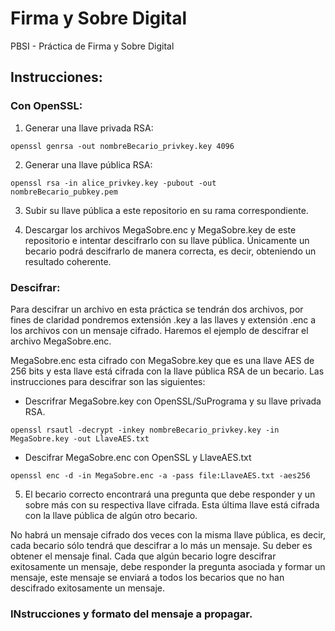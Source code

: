 # Firma y Sobre Digital
PBSI - Práctica de Firma y Sobre Digital

## Instrucciones:
  ### Con OpenSSL:
  1. Generar una llave privada RSA:
  ```console
  openssl genrsa -out nombreBecario_privkey.key 4096
  ```
  2.  Generar una llave pública RSA:
  ```console
  openssl rsa -in alice_privkey.key -pubout -out nombreBecario_pubkey.pem
  ```
  3. Subir su llave pública a este repositorio en su rama correspondiente.

  4. Descargar los archivos MegaSobre.enc y MegaSobre.key de este repositorio e intentar descifrarlo con su llave pública. Únicamente un becario podrá descifrarlo de manera correcta, es decir, obteniendo un resultado coherente.
  
  ### Descifrar:
  Para descifrar un archivo en esta práctica se tendrán dos archivos, por fines de claridad pondremos extensión .key a las llaves y extensión .enc a los archivos con un mensaje cifrado. Haremos el ejemplo de descifrar el archivo MegaSobre.enc. 
  
  MegaSobre.enc esta cifrado con MegaSobre.key que es una llave AES de 256 bits y esta llave está cifrada con la llave pública RSA de un becario. Las instrucciones para descifrar son las siguientes:
  
  + Descrifrar MegaSobre.key con OpenSSL/SuPrograma y su llave privada RSA.
  ```console
  openssl rsautl -decrypt -inkey nombreBecario_privkey.key -in MegaSobre.key -out LlaveAES.txt
  ```
  + Descifrar MegaSobre.enc con  OpenSSL y LlaveAES.txt
  ```console
  openssl enc -d -in MegaSobre.enc -a -pass file:LlaveAES.txt -aes256
  ```
  5. El becario correcto encontrará una pregunta que debe responder y un sobre más con su respectiva llave cifrada. Esta última llave está cifrada con la llave pública de algún otro becario.
  
  No habrá un mensaje cifrado dos veces con la misma llave pública, es decir, cada becario sólo tendrá que descifrar a lo más un mensaje.
  Su deber es obtener el mensaje final. Cada que algún becario logre descifrar exitosamente un mensaje, debe responder la pregunta asociada y formar un mensaje, este mensaje se enviará a todos los becarios que no han descifrado exitosamente un mensaje.
  ### INstrucciones y formato del mensaje a propagar.
  
    
